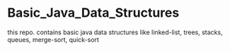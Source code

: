 # Basic_Java_Data_Structures
this repo. contains basic java data structures like linked-list, trees, stacks, queues, merge-sort, quick-sort
